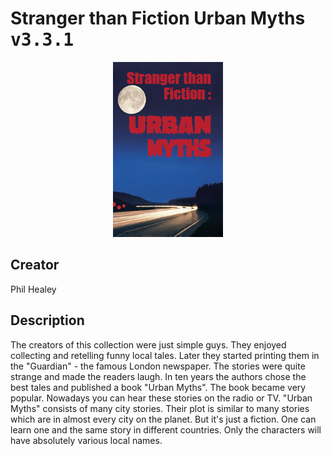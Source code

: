 
# Stranger than Fiction Urban Myths <kbd>v3.3.1</kbd>

<center>
  <img src="./cover-1024.jpg"/>
</center>

## Creator
Phil Healey

## Description
<p>The creators of this collection were just simple guys. They enjoyed collecting and retelling funny local tales. Later they started printing them in the "Guardian" - the famous London newspaper. The stories were quite strange and made the readers laugh. In ten years the authors chose the best tales and published a book "Urban Myths". The book became very popular. Nowadays you can hear these stories on the radio or TV. "Urban Myths" consists of many city stories. Their plot is similar to many stories which are in almost every city on the planet. But it's just a fiction. One can learn one and the same story in different countries. Only the characters will have absolutely various local names.</p>
